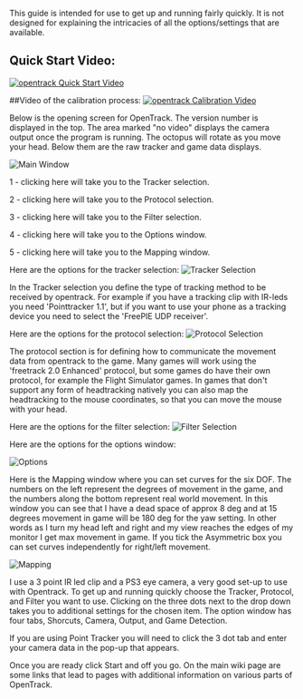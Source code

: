 This guide is intended for use to get up and running fairly quickly. It is not designed for explaining the intricacies of all the options/settings that are available.

## Quick Start Video: 
[![opentrack Quick Start Video](http://img.youtube.com/vi/QYmHab6CGgo/0.jpg)](https://www.youtube.com/watch?v=QYmHab6CGgo "opentrack Quick Start Video")

##Video of the calibration process: 
[![opentrack Calibration Video](http://img.youtube.com/vi/ZDz-bholoMo/0.jpg)](https://www.youtube.com/watch?v=ZDz-bholoMo "opentrack Calibration Video")

Below is the opening screen for OpenTrack. The version number is displayed in the top. The area marked "no video" displays the camera output once the program is running. The octopus will rotate as you move your head. Below them are the raw tracker and game data displays. 

![Main Window](https://www.dropbox.com/s/6oe8p7zcvytu25j/mainscreen.png?dl=1)

1 - clicking here will take you to the Tracker selection.

2 - clicking here will take you to the Protocol selection.

3 - clicking here will take you to the Filter selection.

4 - clicking here will take you to the Options window.

5 - clicking here will take you to the Mapping window.

Here are the options for the tracker selection:
![Tracker Selection](https://www.dropbox.com/s/c5saj261sg3j3wy/tracker%20selection.png?dl=1)

In the Tracker selection you define the type of tracking method to be received by opentrack. For example if you have a tracking clip with IR-leds you need 'Pointtracker 1.1', but if you want to use your phone as a tracking device you need to select the 'FreePIE UDP receiver'.

Here are the options for the protocol selection:
![Protocol Selection](https://www.dropbox.com/s/03z9cla0jj59y62/protocol%20selection.png?dl=1)

The protocol section is for defining how to communicate the movement data from opentrack to the game. Many games will work using the 'freetrack 2.0 Enhanced' protocol, but some games do have their own protocol, for example the Flight Simulator games. In games that don't support any form of headtracking natively you can also map the headtracking to the mouse coordinates, so that you can move the mouse with your head.

Here are the options for the filter selection:
![Filter Selection](https://www.dropbox.com/s/ezgmk3krds6cfkr/filter%20selection.png?dl=1)

Here are the options for the options window:

![Options](https://www.dropbox.com/s/9ur7l0udhyuaf71/option%20screen.png?dl=1)


Here is the Mapping window where you can set curves for the six DOF. The numbers on the left represent the degrees of movement in the game, and the numbers along the bottom represent real world movement. In this window you can see that I have a dead space of approx 8 deg and at 15 degrees movement in game will be 180 deg for the yaw setting. In other words as I turn my head left and right and my view reaches the edges of my monitor I get max movement in game. If you tick the Asymmetric box you can set curves independently for right/left movement.

![Mapping](https://www.dropbox.com/s/dhwdy1ggyqhs3n6/mapping%20screen.png?dl=1)

I use a 3 point IR led clip and a PS3 eye camera, a very good set-up to use with Opentrack. To get up and running quickly choose the Tracker, Protocol, and Filter you want to use. Clicking on the three dots next to the drop down takes you to additional settings for the chosen item. The option window has four tabs, Shorcuts, Camera, Output, and Game Detection.

If you are using Point Tracker you will need to click the 3 dot tab and enter your camera data in the pop-up that appears.

Once you are ready click Start and off you go. On the main wiki page are some links that lead to pages with additional information on various parts of OpenTrack.
